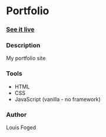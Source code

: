 # Portfolio

### [See it live](https://www.louisf.dev/)
### Description
My portfolio site

### Tools
- HTML
- CSS
- JavaScript (vanilla - no framework)

### Author
Louis Foged